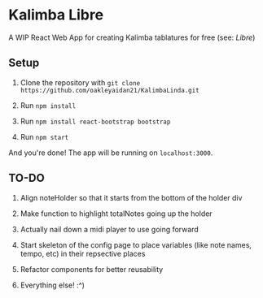 # Kalimba Libre

A WIP React Web App for creating Kalimba tablatures for free (see: _Libre_)

## Setup

1. Clone the repository with
   `git clone https://github.com/oakleyaidan21/KalimbaLinda.git`

2. Run `npm install`

3. Run `npm install react-bootstrap bootstrap`

4. Run `npm start`

And you're done! The app will be running on `localhost:3000`.

## TO-DO

1. Align noteHolder so that it starts from the bottom of the holder div

2. Make function to highlight totalNotes going up the holder

3. Actually nail down a midi player to use going forward

4. Start skeleton of the config page to place variables (like note names, tempo, etc) in their repsective places

5. Refactor components for better reusability

6. Everything else! :^)